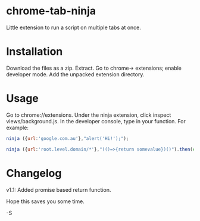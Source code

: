 # chrome-tab-ninja
Little extension to run a script on multiple tabs at once.


# Installation
Download the files as a zip.
Extract.
Go to chrome-> extensions; enable developer mode.
Add the unpacked extension directory. 

# Usage
Go to chrome://extensions.
Under the ninja extension, click inspect views/background.js.
In the developer console, type in your function. For example:

```javascript
ninja ({url:'google.com.au'},"alert('Hi!');");

ninja ({url:'root.level.domain/*'},"(()=>{return somevalue})()").then(console.log);
```
# Changelog
v1.1: Added promise based return function.


Hope this saves you some time.

-S


